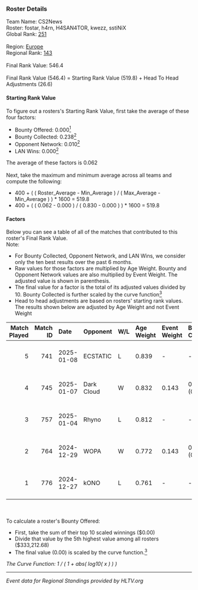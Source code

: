 ### Roster Details<br />
Team Name: CS2News<br />
Roster: fostar, h4rn, H4SAN4TOR, kwezz, sstiNiX<br />
Global Rank: [251](../../standings_global_2025_03_03.md)<br />
<br />
Region: [Europe]( ../../standings_europe_2025_03_03.md)<br />
Regional Rank: [143]( ../../standings_europe_2025_03_03.md)<br />
<br />
Final Rank Value:  546.4<br />
<br />
Final Rank Value (546.4) = Starting Rank Value (519.8) + Head To Head Adjustments (26.6)<br />

#### Starting Rank Value<br />
To figure out a rosters's Starting Rank Value, first take the average of these four factors:<br />
- Bounty Offered: 0.000[<sup>1</sup>](#table2)
- Bounty Collected: 0.238[<sup>2</sup>](#table1)
- Opponent Network: 0.010[<sup>2</sup>](#table1)
- LAN Wins: 0.000[<sup>2</sup>](#table1)

The average of these factors is 0.062<br />
<br />
Next, take the maximum and minimum average across all teams and compute the following:<br />
- 400 + ( ( Roster_Average - Min_Average ) / ( Max_Average - Min_Average ) ) * 1600 = 519.8
- 400 + ( ( 0.062 - 0.000 ) / ( 0.830 - 0.000 ) ) * 1600 = 519.8


#### Factors<br />
Below you can see a table of all of the matches that contributed to this roster's Final Rank Value.<br />
Note:<br />

- For Bounty Collected, Opponent Network, and LAN Wins, we consider only the ten best results over the past 6 months.
- Raw values for those factors are multiplied by Age Weight. Bounty and Opponent Network values are also multiplied by Event Weight. The adjusted value is shown in parenthesis.
- The final value for a factor is the total of its adjusted values divided by 10. Bounty Collected is further scaled by the curve function[<sup>3</sup>](#curveFunction)
- Head to head adjustments are based on rosters' starting rank values. The results shown below are adjusted by Age Weight and not Event Weight
<span id="table1"></span><br />


| Match Played | Match ID | Date       | Opponent   | W/L | Age Weight | Event Weight | Bounty Collected | Opponent Network | LAN Wins  | H2H Adj. | Roster                                  |
| -: | -: | :- | :- | :- | :- | :- | :- | :- | :- | -: | :- |
|            5 |      741 | 2025-01-08 | ECSTATIC   | L   | 0.839      | -            | -                | -                | -         |    -3.95 | fostar, h4rn, H4SAN4TOR, kwezz, sstiNiX |
|            4 |      745 | 2025-01-07 | Dark Cloud | W   | 0.832      | 0.143        | 0.027 (0.003)    | 0.387 (0.046)    | 0 (0.000) |    19.30 | fostar, h4rn, H4SAN4TOR, kwezz, sstiNiX |
|            3 |      757 | 2025-01-04 | Rhyno      | L   | 0.812      | -            | -                | -                | -         |    -4.15 | fostar, h4rn, H4SAN4TOR, kwezz, sstiNiX |
|            2 |      764 | 2024-12-29 | WOPA       | W   | 0.772      | 0.143        | 0.028 (0.003)    | 0.517 (0.057)    | 0 (0.000) |    19.65 | fostar, h4rn, H4SAN4TOR, kwezz, sstiNiX |
|            1 |      776 | 2024-12-27 | kONO       | L   | 0.761      | -            | -                | -                | -         |    -4.24 | fostar, h4rn, H4SAN4TOR, kwezz, sstiNiX |

<br />
<span id="table2"></span><br />
To calculate a roster's Bounty Offered:<br />

- First, take the sum of their top 10 scaled winnings ($0.00)
- Divide that value by the 5th highest value among all rosters ($333,212.68)
- The final value (0.00) is scaled by the curve function.[<sup>3</sup>](#curveFunction)

<span id="curveFunction"></span>_The Curve Function: 1 / ( 1 + abs( log10( x ) ) )_<br />

---
_Event data for Regional Standings provided by HLTV.org_<br />
